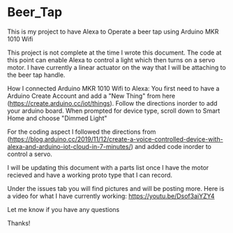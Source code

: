 # Beer_Tap
This is my project to have Alexa to Operate a beer tap using Arduino MKR 1010 Wifi

This project is not complete at the time I wrote this document.
The code at this point can enable Alexa to control a light which then turns on a servo motor. I have currently a linear actuator on the way that I will be attaching to the beer tap handle. 

How I connected Arduino MKR 1010 Wifi to Alexa:
You first need to have a Arduino Create Account and add a "New Thing" from here (https://create.arduino.cc/iot/things).
Follow the directions inorder to add your arduino board. When prompted for device type, scroll down to Smart Home and choose "Dimmed Light"

For the coding aspect I followed the directions from (https://blog.arduino.cc/2019/11/12/create-a-voice-controlled-device-with-alexa-and-arduino-iot-cloud-in-7-minutes/) and added code inorder to control a servo.

I will be updating this document with a parts list once I have the motor recieved and have a working proto type that I can record.

Under the issues tab you will find pictures and will be posting more.
Here is a video for what I have currently working: https://youtu.be/Dsof3aiYZY4

Let me know if you have any questions

Thanks!
